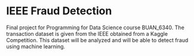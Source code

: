 # IEEE Fraud Detection

Final project for Programming for Data Science course BUAN_6340. The transaction dataset is given from the IEEE obtained from a Kaggle Competition. This dataset will be analyzed and will be able to detect fraud using machine learning.